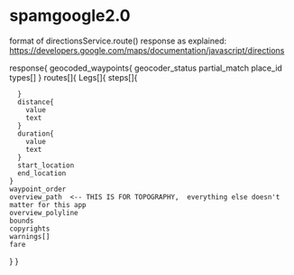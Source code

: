 # spamgoogle2.0


format of directionsService.route() response as explained: https://developers.google.com/maps/documentation/javascript/directions

response{
  geocoded_waypoints{
    geocoder_status
    partial_match
    place_id
    types[]
  }
  routes[]{
    Legs[]{
      steps[]{

      }
      distance{
        value
        text
      }
      duration{
        value
        text
      }
      start_location
      end_location
    }
    waypoint_order
    overview_path  <-- THIS IS FOR TOPOGRAPHY,  everything else doesn't matter for this app
    overview_polyline
    bounds
    copyrights
    warnings[]
    fare
  }
}
